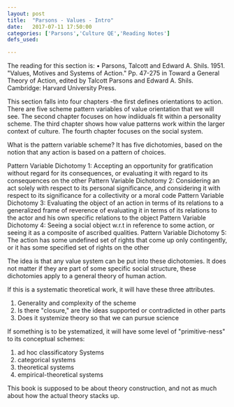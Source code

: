 ```yaml
---
layout: post
title:  "Parsons - Values - Intro"
date:   2017-07-11 17:50:00
categories: ['Parsons','Culture QE','Reading Notes']
defs_used:

---
```


The reading for this section is: •	Parsons, Talcott and Edward A. Shils. 1951. "Values, Motives and Systems of Action." Pp. 47-275 in Toward a General Theory of Action, edited by Talcott Parsons and Edward A. Shils. Cambridge: Harvard University Press.

This section falls into four chapters -the first defines orientations to action. There are five scheme pattern variables of value orientation that we will see.
The second chapter focuses on how indiiduals fit within a personality scheme.
The third chapter shows how value patterns work within the larger context of culture.
The fourth chapter focuses on the social system.

What is the pattern variable scheme? It has five dichotomies, based on the notion that any action is based on a pattern of choices.

<def>Pattern Variable Dichotomy 1: Accepting an opportunity for gratification without regard for its consequences, or evaluating it with regard to its consequences on the other</def>
<def>Pattern Variable Dichotomy 2: Considering an act solely with respect to its personal significance, and considering it with respect to its significance for a collectivity or a moral code</def>
<def>Pattern Variable Dichotomy 3: Evaluating the object of an action in terms of its relations to a generalized frame of reverence of evaluating it in terms of its relations to the actor and his own specific relations to the object</def>
<def>Pattern Variable Dichotomy 4: Seeing a social object w.r.t  in reference to some action, or seeing it as a composite of ascribed qualities.</def>
<def>Pattern Variable Dichotomy 5: The action has some undefined set of rights that come up only contingently, or it has some specified set of rights on the other</def>

The idea is that any value system can be put into these dichotomies. It does not matter if they are part of some specific social structure, these dichotomies apply to a general theory of human action.

If this is a systematic theoretical work, it will have these three attributes.
1. Generality and complexity of the scheme
2. Is there "closure," are the ideas supported or contradicted in other parts
3. Does it systemize theory so that we can pursue science

If something is to be ystematized, it will have some level of "primitive-ness" to its conceptual schemes:
1. ad hoc classificatory Systems
2. categorical systems
3. theoretical systems
4. empirical-theoretical systems

This book is supposed to be about theory construction, and not as much about how the actual theory stacks up.
